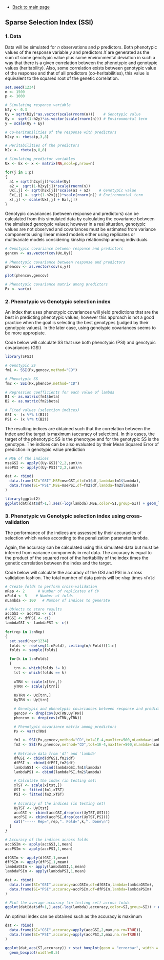 * [Back to main page](https://github.com/MarcooLopez/SFSI/blob/master/README.md)

## Sparse Selection Index (SSI)

### 1. Data

Data will be simulated for *n* observations and *p* predictors. Both phenotypic values of the response variable *y* and predictors *X* are generated as the sum of some genotypic value plus some environmental deviation in such a way that there is a given correlation between the phenotypic and genotypic values (heritability). Also, some correlation exists between genotypic value of the response and that of all predictors (co-heritabilities), this value is equivalent to the squared root of the genetic correlation.

```r
set.seed(1234)
n <- 1500
p <- 1000

# Simulating response variable
h2y <- 0.3      
Uy = sqrt(h2y)*as.vector(scale(rnorm(n)))    # Genotypic value
Ey =  sqrt(1-h2y)*as.vector(scale(rnorm(n))) # Environmental term
y = scale(Uy + Ey)

# Co-heritabilities of the response with predictors
h2xy <- rbeta(p,3,8)

# Heritabilities of the predictors
h2x <- rbeta(p,8,8)

# Simulating predictor variables
Ux <- Ex <- x <- matrix(NA,ncol=p,nrow=n)

for(j in 1:p)
{
  a1 = sqrt(h2xy[j])*scale(Uy)
  a2 =  sqrt(1-h2xy[j])*scale(rnorm(n))
  Ux[,j] <- sqrt(h2x[j])*scale(a1 + a2)    # Genotypic value
  Ex[,j] <- sqrt(1-h2x[j])*scale(rnorm(n)) # Environmental term
  x[,j] <- scale(Ux[,j] + Ex[,j])
}
```

Genotypic covariances (between response and predictors) can be calculated from this simulated data by calculating the covariance between the simulated genotypic values; however in a real situation, genotypic values are not observed and covariances must be estimated from variance components using linear mixed models either using replicates or multivariate models considering kinship relationship among individuals
```r
# Genotypic covariance between response and predictors 
gencov <- as.vector(cov(Ux,Uy))
 
# Phenotypic covariance between response and predictors 
phencov <- as.vector(cov(x,y))

plot(phencov,gencov)

# Phenotypic covariance matrix among predictors
Px <- var(x)
```

### 2. Phenotypic vs Genotypic selection index

An index that uses phenotypic covariances will yield predictions that are the best in predicting phenotypic values; however this approach is not a good practice when the goal is selecting the best genotypes (judged by their genotypic values). In the later case, using genotypic covariances seems to be more appropiate.

Code below will calculate SS that use both phenotypic (PSI) and genotypic covariances (GSI) 
```r
library(SFSI)

# Genotypic SS
fm1 <- SSI(Px,gencov,method="CD")

# Phenotypic SS
fm2 <- SSI(Px,phencov,method="CD")

# Regression coefficients for each value of lambda
B1 <- as.matrix(fm1$beta)
B2 <- as.matrix(fm2$beta)

# Fited values (selection indices)
GSI <- (x %*% t(B1))
PSI <- (x %*% t(B2))
```

The resulting indices are obtained such that the correlation between the index and the target is maximum (accuracy of selection). In this cases, the target of the phenotypic SS is the phenotype and for the genotypic SS is the genotype.
The indices can be also evaluated by their Mean Squared Error of prediction in genotypic value prediction
```r
# MSE of the indices
mseGSI <- apply((Uy-GSI)^2,2,sum)/n
msePSI <- apply((Uy-PSI)^2,2,sum)/n

dat <- rbind(
  data.frame(SI="GSI",MSE=mseGSI,df=fm1$df,lambda=fm1$lambda),
  data.frame(SI="PSI",MSE=msePSI,df=fm2$df,lambda=fm2$lambda)
)

library(ggplot2)
ggplot(dat[dat$df>1,],aes(-log(lambda),MSE,color=SI,group=SI)) + geom_line(size=0.8)
```

### 3. Phenotypic vs Genotypic selection index using cross-validation

The performance of the indices are assessed by their accuracies of selection which varies according to the penalization parameter lambda.

Again, the accuracy can be calculated using this simulated data but must be inferred from variance components in real data. The accuracy is equal to the product of the squared root of the heritability of the index times the genetic correlation between the index and the target.

Code below will calculate the accuracy of the GSI and PSI in a cross validation fashion. The total number of data points will be `nRep` times `nFold`

```r
# Create folds to perform cross-validation
nRep <- 2      # Number of replicates of CV
nFold <- 5    # Number of folds
nLambda <- 100   # Number of indices to generate

# Objects to store results
accGSI <- accPSI <- c()
dfGSI <- dfPSI <- c()
lambdaGSI <- lambdaPSI <- c()
  
for(rep in 1:nRep)
{
  set.seed(rep*1234)
  folds <- rep(seq(1:nFold), ceiling(n/nFold))[1:n]
  folds <- sample(folds)

  for(k in 1:nFolds)
  {
    trn <- which(folds != k)
    tst <- which(folds == k)
  
    xTRN <- scale(x[trn,])
    yTRN <- scale(y[trn])
  
    UxTRN <- Ux[trn,]
    UyTRN <- Uy[trn]

    # Genotypic and phenotypic covariances between response and predictors 
    gencov <- drop(cov(UxTRN,UyTRN))
    phencov <- drop(cov(xTRN,yTRN))

    # Phenotypic covariance matrix among predictors
    Px <- var(xTRN)

    fm1 <- SSI(Px,gencov,method="CD",tol=1E-4,maxIter=500,nLambda=nLambda)
    fm2 <- SSI(Px,phencov,method="CD",tol=1E-4,maxIter=500,nLambda=nLambda)
  
    # Retrieve data from 'df' and 'lambda'
    dfGSI <- cbind(dfGSI,fm1$df)
    dfPSI <- cbind(dfPSI,fm2$df)
    lambdaGSI <- cbind(lambdaGSI,fm1$lambda)
    lambdaPSI <- cbind(lambdaPSI,fm2$lambda)

    # Calculate the index (in testing set)
    xTST <- scale(x[tst,])
    GSI <- fitted(fm1,xTST)  
    PSI <- fitted(fm2,xTST)    
 
    # Accuracy of the indices (in testing set)
    UyTST <- Uy[tst]
    accGSI <- cbind(accGSI,drop(cor(UyTST,GSI)))
    accPSI <- cbind(accPSI,drop(cor(UyTST,PSI)))
    cat("----- Rep=",rep,". Fold=",k,". Done\n")
  }
}

# Accuracy of the indices across folds
accGSIm <- apply(accGSI,1,mean)
accPSIm <- apply(accPSI,1,mean)

dfGSIm <- apply(dfGSI,1,mean)
dfPSIm <- apply(dfPSI,1,mean)
lambdaGSIm <- apply(lambdaGSI,1,mean)
lambdaPSIm <- apply(lambdaPSI,1,mean)

dat <- rbind(
  data.frame(SI="GSI",accuracy=accGSIm,df=dfGSIm,lambda=lambdaGSIm),
  data.frame(SI="PSI",accuracy=accPSIm,df=dfPSIm,lambda=lambdaPSIm)
)

# Plot the average accuracy (in testing set) across folds
ggplot(dat[dat$df>1,],aes(-log(lambda),accuracy,color=SI,group=SI)) + geom_line(size=0.8)

```

An optimal index can be obtained such as the accuracy is maximum
```r
dat <- rbind(
  data.frame(SI="GSI",accuracy=apply(accGSI,2,max,na.rm=TRUE)),
  data.frame(SI="PSI",accuracy=apply(accPSI,2,max,na.rm=TRUE))
)

ggplot(dat,aes(SI,accuracy)) + stat_boxplot(geom = "errorbar", width = 0.2) + 
  geom_boxplot(width=0.5) 
  
```

